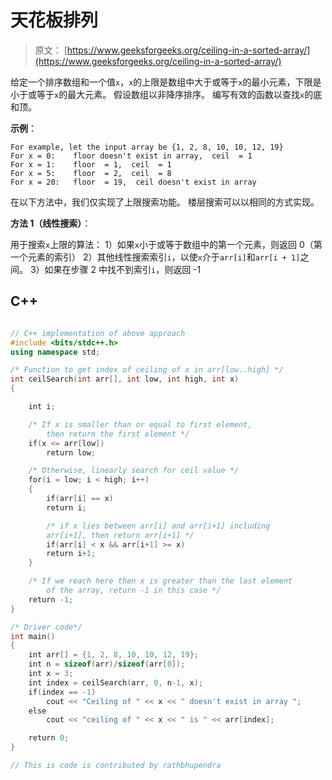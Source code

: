 # 天花板排列

> 原文： [https://www.geeksforgeeks.org/ceiling-in-a-sorted-array/](https://www.geeksforgeeks.org/ceiling-in-a-sorted-array/)

给定一个排序数组和一个值`x`，`x`的上限是数组中大于或等于`x`的最小元素，下限是小于或等于`x`的最大元素。 假设数组以非降序排序。 编写有效的函数以查找`x`的底和顶。

**示例**：

```
For example, let the input array be {1, 2, 8, 10, 10, 12, 19}
For x = 0:    floor doesn't exist in array,  ceil  = 1
For x = 1:    floor  = 1,  ceil  = 1
For x = 5:    floor  = 2,  ceil  = 8
For x = 20:   floor  = 19,  ceil doesn't exist in array

```

在以下方法中，我们仅实现了上限搜索功能。 楼层搜索可以以相同的方式实现。

**方法 1（线性搜索）**：

用于搜索`x`上限的算法：
1）如果`x`小于或等于数组中的第一个元素，则返回 0（第一个元素的索引）
2）其他线性搜索索引`i`，以使`x`介于`arr[i]`和`arr[i + 1]`之间。
3）如果在步骤 2 中找不到索引`i`，则返回 -1

## C++ 

```cpp

// C++ implementation of above approach 
#include <bits/stdc++.h> 
using namespace std; 

/* Function to get index of ceiling of x in arr[low..high] */
int ceilSearch(int arr[], int low, int high, int x)  
{  

    int i;  

    /* If x is smaller than or equal to first element,  
        then return the first element */
    if(x <= arr[low])  
        return low;  

    /* Otherwise, linearly search for ceil value */
    for(i = low; i < high; i++)  
    {  
        if(arr[i] == x)  
        return i;  

        /* if x lies between arr[i] and arr[i+1] including  
        arr[i+1], then return arr[i+1] */
        if(arr[i] < x && arr[i+1] >= x)  
        return i+1;  
    }      

    /* If we reach here then x is greater than the last element  
        of the array, return -1 in this case */
    return -1;  
}  

/* Driver code*/
int main()  
{  
    int arr[] = {1, 2, 8, 10, 10, 12, 19};  
    int n = sizeof(arr)/sizeof(arr[0]);  
    int x = 3;  
    int index = ceilSearch(arr, 0, n-1, x);  
    if(index == -1)  
        cout << "Ceiling of " << x << " doesn't exist in array ";  
    else
        cout << "ceiling of " << x << " is " << arr[index];  

    return 0;  
}  

// This is code is contributed by rathbhupendra 

```